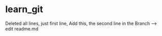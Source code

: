 # learn_git
Deleted all lines, just first line,
Add this, the second line in the Branch --> edit readme.md

